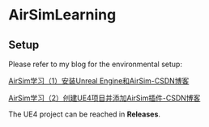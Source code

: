 # AirSimLearning
## Setup

Please refer to my blog for the environmental setup:

[AirSim学习（1）安装Unreal Engine和AirSim-CSDN博客](https://blog.csdn.net/qq_45709806/article/details/136062458)

[AirSim学习（2）创建UE4项目并添加AirSim插件-CSDN博客](https://blog.csdn.net/qq_45709806/article/details/136071283?csdn_share_tail={"type":"blog","rType":"article","rId":"136071283","source":"qq_45709806"})

The UE4 project can be reached in **Releases**.
